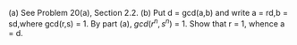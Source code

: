 (a) See Problem 20(a), Section 2.2.
(b) Put d = gcd(a,b) and write a = rd,b = sd,where gcd(r,s) = 1. By part (a), $gcd(r^n, s^n)$ = 1. Show that r = 1, whence a = d.